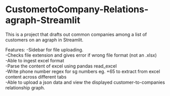 # CustomertoCompany-Relations-agraph-Streamlit
This is a project that drafts out common companies among a list of customers on an agraph in Streamlit.

Features:
-Sidebar for file uploading.  
-Checks file extension and gives error if wrong file format (not an .xlsx)  
-Able to ingest excel format   
-Parse the content of excel using pandas read_excel   
-Write phone number regex for sg numbers eg. +65 to extract from excel content across different tabs   
-Able to upload a json data and view the displayed customer-to-companies relationship graph.  
